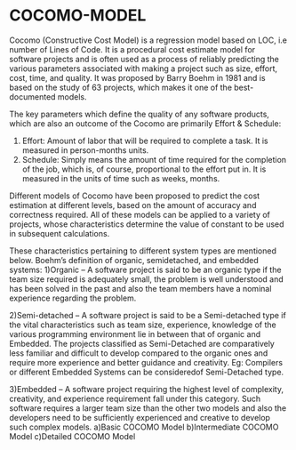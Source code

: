 # COCOMO-MODEL
Cocomo (Constructive Cost Model) is a regression model based on LOC, i.e number of Lines of Code. It is a procedural cost estimate model for software projects and 
is often used as a process of reliably predicting the various parameters associated with making a project such as size, effort, cost, time, and quality. 
It was proposed by Barry Boehm in 1981 and is based on the study of 63 projects, which makes it one of the best-documented models.

The key parameters which define the quality of any software products, which are also an outcome of the Cocomo are primarily Effort & Schedule:
1) Effort: Amount of labor that will be required to complete a task. It is measured in person-months units.
2) Schedule: Simply means the amount of time required for the completion of the job, which is, of course, proportional to the effort put in. 
It is measured in the units of time such as weeks, months.


Different models of Cocomo have been proposed to predict the cost estimation at different levels, based on the amount of accuracy and correctness required. 
All of these models can be applied to a variety of projects, whose characteristics determine the value of constant to be used in subsequent calculations. 

These characteristics pertaining to different system types are mentioned below. Boehm’s definition of organic, semidetached, and embedded systems:
1)Organic – A software project is said to be an organic type if the team size required is adequately small, the problem is well understood and has been solved in 
the past and also the team members have a nominal experience regarding the problem.

2)Semi-detached – A software project is said to be a Semi-detached type if the vital characteristics such as team size, experience, knowledge of the various
programming environment lie in between that of organic and Embedded. The projects classified as Semi-Detached are comparatively less familiar and difficult to 
develop compared to the organic ones and require more experience and better guidance and creativity. Eg: Compilers or different Embedded Systems 
can be consideredof Semi-Detached type.

3)Embedded – A software project requiring the highest level of complexity, creativity, and experience requirement fall under this category. 
Such software requires a larger team size than the other two models and also the developers need to be sufficiently experienced and creative to develop such 
complex models.
      a)Basic COCOMO Model
      b)Intermediate COCOMO Model
      c)Detailed COCOMO Model
